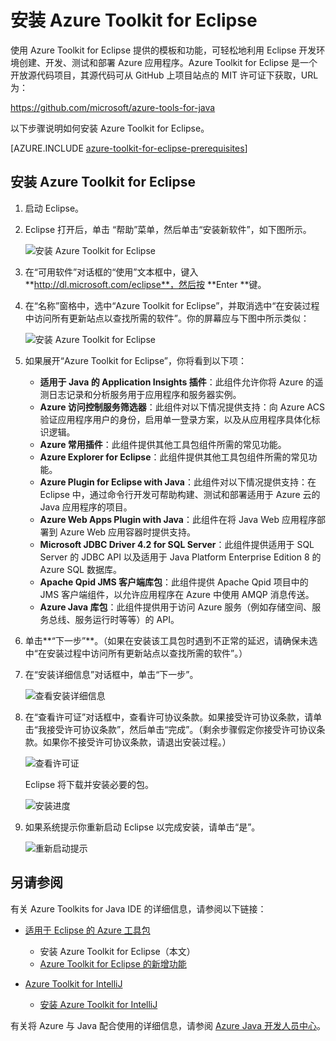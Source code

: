 <!-- Remove intelij, hello world for temp -->
<properties
	pageTitle="安装 Azure Toolkit for Eclipse | Azure"
	description="了解如何安装 Azure Toolkit for Eclipse。"
	services=""
	documentationCenter="java"
	authors="rmcmurray"
	manager="wpickett"
	editor=""/>

<tags
	ms.service="multiple"
	ms.workload="na"
	ms.tgt_pltfrm="multiple"
	ms.devlang="Java"
	ms.topic="article"
	ms.date="08/11/2016"
	wacn.date="09/26/2016" 
	ms.author="robmcm"/>

<!-- Legacy MSDN URL = https://msdn.microsoft.com/library/azure/hh690946.aspx -->

# 安装 Azure Toolkit for Eclipse

使用 Azure Toolkit for Eclipse 提供的模板和功能，可轻松地利用 Eclipse 开发环境创建、开发、测试和部署 Azure 应用程序。Azure Toolkit for Eclipse 是一个开放源代码项目，其源代码可从 GitHub 上项目站点的 MIT 许可证下获取，URL 为：

<https://github.com/microsoft/azure-tools-for-java>

以下步骤说明如何安装 Azure Toolkit for Eclipse。

[AZURE.INCLUDE [azure-toolkit-for-eclipse-prerequisites](../../includes/azure-toolkit-for-eclipse-prerequisites.md)]

## 安装 Azure Toolkit for Eclipse

1. 启动 Eclipse。

1. Eclipse 打开后，单击 “帮助”菜单，然后单击“安装新软件”，如下图所示。

    ![安装 Azure Toolkit for Eclipse][01]

1. 在“可用软件”对话框的“使用”文本框中，键入**http://dl.microsoft.com/eclipse**，然后按 **Enter **键。

1. 在“名称”窗格中，选中“Azure Toolkit for Eclipse”，并取消选中“在安装过程中访问所有更新站点以查找所需的软件”。你的屏幕应与下图中所示类似：

    ![安装 Azure Toolkit for Eclipse][02]

1. 如果展开“Azure Toolkit for Eclipse”，你将看到以下项：

    * **适用于 Java 的 Application Insights 插件**：此组件允许你将 Azure 的遥测日志记录和分析服务用于应用程序和服务器实例。
    * **Azure 访问控制服务筛选器**：此组件对以下情况提供支持：向 Azure ACS 验证应用程序用户的身份，启用单一登录方案，以及从应用程序具体化标识逻辑。
    * **Azure 常用插件**：此组件提供其他工具包组件所需的常见功能。
    * **Azure Explorer for Eclipse**：此组件提供其他工具包组件所需的常见功能。
    * **Azure Plugin for Eclipse with Java**：此组件对以下情况提供支持：在 Eclipse 中，通过命令行开发可帮助构建、测试和部署适用于 Azure 云的 Java 应用程序的项目。
    * **Azure Web Apps Plugin with Java**：此组件在将 Java Web 应用程序部署到 Azure Web 应用容器时提供支持。
    * **Microsoft JDBC Driver 4.2 for SQL Server**：此组件提供适用于 SQL Server 的 JDBC API 以及适用于 Java Platform Enterprise Edition 8 的 Azure SQL 数据库。
    * **Apache Qpid JMS 客户端库包**：此组件提供 Apache Qpid 项目中的 JMS 客户端组件，以允许应用程序在 Azure 中使用 AMQP 消息传送。
    * **Azure Java 库包**：此组件提供用于访问 Azure 服务（例如存储空间、服务总线、服务运行时等等）的 API。

1. 单击**“下一步”**。（如果在安装该工具包时遇到不正常的延迟，请确保未选中“在安装过程中访问所有更新站点以查找所需的软件”。）

1. 在“安装详细信息”对话框中，单击“下一步”。

    ![查看安装详细信息][03]

1. 在“查看许可证”对话框中，查看许可协议条款。如果接受许可协议条款，请单击“我接受许可协议条款”，然后单击“完成”。（剩余步骤假定你接受许可协议条款。如果你不接受许可协议条款，请退出安装过程。）

    ![查看许可证][04]

    Eclipse 将下载并安装必要的包。

    ![安装进度][05]

1. 如果系统提示你重新启动 Eclipse 以完成安装，请单击“是”。

    ![重新启动提示][06]

## 另请参阅

有关 Azure Toolkits for Java IDE 的详细信息，请参阅以下链接：

- [适用于 Eclipse 的 Azure 工具包]
  - 安装 Azure Toolkit for Eclipse（本文）
  - [Azure Toolkit for Eclipse 的新增功能]

- [Azure Toolkit for IntelliJ]
  - [安装 Azure Toolkit for IntelliJ]

有关将 Azure 与 Java 配合使用的详细信息，请参阅 [Azure Java 开发人员中心]。

<!-- URL List -->

[适用于 Eclipse 的 Azure 工具包]: /documentation/articles/azure-toolkit-for-eclipse/
[Azure Toolkit for IntelliJ]: /documentation/articles/azure-toolkit-for-intellij/
[在 Eclipse 中创建 Azure 的 Hello World Web 应用]: /documentation/articles/app-service-web-eclipse-create-hello-world-web-app/
[在 IntelliJ 中创建 Azure 的 Hello World Web 应用]: /documentation/articles/app-service-web-intellij-create-hello-world-web-app/
[Installing the Azure Toolkit for Eclipse]: /documentation/articles/azure-toolkit-for-eclipse-installation/
[安装 Azure Toolkit for IntelliJ]: /documentation/articles/azure-toolkit-for-intellij-installation/
[Azure Toolkit for Eclipse 的新增功能]: /documentation/articles/azure-toolkit-for-eclipse-whats-new/
[Azure Toolkit for IntelliJ 中的新增功能]: /documentation/articles/azure-toolkit-for-intellij-whats-new/

[Azure Java 开发人员中心]: /develop/java/

<!-- IMG List -->

[01]: ./media/azure-toolkit-for-eclipse-installation/eclipse-installation-01.png
[02]: ./media/azure-toolkit-for-eclipse-installation/eclipse-installation-02.png
[03]: ./media/azure-toolkit-for-eclipse-installation/eclipse-installation-03.png
[04]: ./media/azure-toolkit-for-eclipse-installation/eclipse-installation-04.png
[05]: ./media/azure-toolkit-for-eclipse-installation/eclipse-installation-05.png
[06]: ./media/azure-toolkit-for-eclipse-installation/eclipse-installation-06.png

<!---HONumber=Mooncake_0725_2016-->
